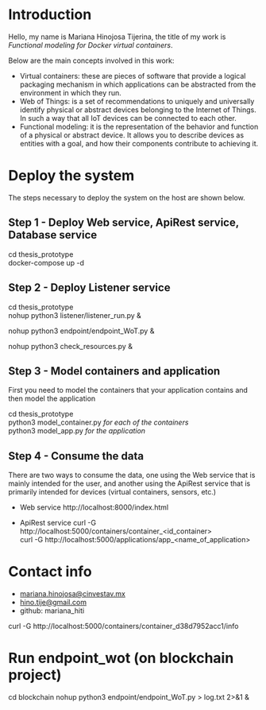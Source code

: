 # Introduction
Hello, my name is Mariana Hinojosa Tijerina, the title of my work is *Functional modeling for Docker virtual containers*.

Below are the main concepts involved in this work:
- Virtual containers: these are pieces of software that provide a logical packaging mechanism in which applications can be abstracted from the environment in which they run.
- Web of Things: is a set of recommendations to uniquely and universally identify physical or abstract devices belonging to the Internet of Things. In such a way that all IoT devices can be connected to each other.
- Functional modeling: it is the representation of the behavior and function of a physical or abstract device. It allows you to describe devices as entities with a goal, and how their components contribute to achieving it.

# Deploy the system
The steps necessary to deploy the system on the host are shown below.

## Step 1 - Deploy Web service, ApiRest service, Database service

cd thesis_prototype <br>
docker-compose up -d

## Step 2 - Deploy Listener service 

cd thesis_prototype <br>
nohup python3 listener/listener_run.py &

nohup python3 endpoint/endpoint_WoT.py &

nohup python3 check_resources.py &

## Step 3 - Model containers and application
First you need to model the containers that your application contains and then model the application <br>

cd thesis_prototype <br>
python3 model_container.py           *for each of the containers* <br>
python3 model_app.py                 *for the application* <br>

## Step 4 - Consume the data
There are two ways to consume the data, one using the Web service that is mainly intended for the user, and another using the ApiRest service that is primarily intended for devices (virtual containers, sensors, etc.) <br>

* Web service
http://localhost:8000/index.html 

* ApiRest service
curl -G http://localhost:5000/containers/container_<id_container> <br>
curl -G http://localhost:5000/applications/app_<name_of_application>

# Contact info
- mariana.hinojosa@cinvestav.mx
- hino.tije@gmail.com
- github: mariana_hiti

curl -G http://localhost:5000/containers/container_d38d7952acc1/info

# Run endpoint_wot (on blockchain project)
cd blockchain 
nohup python3 endpoint/endpoint_WoT.py > log.txt 2>&1 &